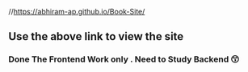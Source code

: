 //https://abhiram-ap.github.io/Book-Site/
## Use the above link to view the site

### Done The Frontend Work only . Need to Study Backend 😙
